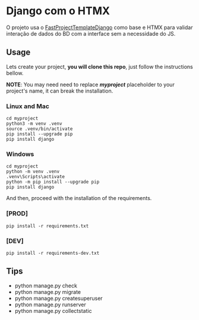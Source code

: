 # Django com o HTMX

O projeto usa o [FastProjectTemplateDjango](https://github.com/GregMasterBr/FastProjectTemplateDjango) como base e HTMX para validar interação de dados do BD com a interface sem a necessidade do JS.

## Usage

Lets create your project, **you will clone this repo**, just follow the instructions bellow.

**NOTE**: You may need need to replace **_myproject_** placeholder to your project's name, it can break the installation.


### Linux and Mac
```
cd myproject
python3 -m venv .venv 
source .venv/bin/activate
pip install --upgrade pip
pip install django
```

### Windows
```
cd myproject
python -m venv .venv
.venv\Scripts\activate
python -m pip install --upgrade pip
pip install django
```

And then, proceed with the installation of the requirements. 

### [PROD]
```
pip install -r requirements.txt
```


### [DEV]
```
pip install -r requirements-dev.txt
```

## Tips
- python manage.py check  
- python manage.py migrate  
- python manage.py createsuperuser
- python manage.py runserver  
- python manage.py collectstatic  


